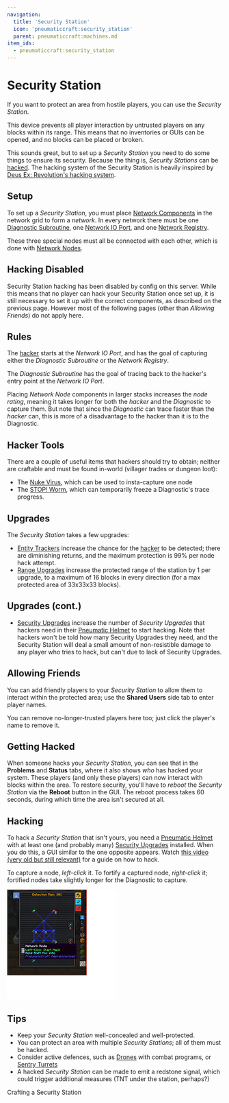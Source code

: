 ```yaml
---
navigation:
  title: 'Security Station'
  icon: 'pneumaticcraft:security_station'
  parent: pneumaticcraft:machines.md
item_ids:
  - pneumaticcraft:security_station
---
```


# Security Station

If you want to protect an area from hostile players, you can use the _Security Station_.

This device prevents all player interaction by untrusted players on any blocks within its range. This means that no inventories or GUIs can be opened, and no blocks can be placed or broken.

<ItemImage id="pneumaticcraft:security_station" />

This sounds great, but to set up a _Security Station_ you need to do some things to ensure its security. Because the thing is, _Security Stations_ can be [hacked](#hacking). The hacking system of the Security Station is heavily inspired by [Deus Ex: Revolution's hacking system](https://www.youtube.com/watch?v=nQ0rPLlU8v4).

## Setup

To set up a _Security Station_, you must place [Network Components](../components/network_components.md) in the network grid to form a _network_. In every network there must be one [Diagnostic Subroutine](../components/network_components.md#diagnostic), one [Network IO Port](../components/network_components.md#io_port), and one [Network Registry](../components/network_components.md#registry).

These three special nodes must all be connected with each other, which is done with [Network Nodes](../components/network_components.md#node).

## Hacking Disabled

Security Station hacking has been disabled by config on this server. While this means that no player can hack your Security Station once set up, it is still necessary to set it up with the correct components, as described on the previous page. However most of the following pages (other than _Allowing Friends_) do not apply here.

## Rules

The [hacker](#hacking) starts at the _Network IO Port_, and has the goal of capturing either the _Diagnostic Subroutine_ or the _Network Registry_.

The _Diagnostic Subroutine_ has the goal of tracing back to the hacker's entry point at the _Network IO Port_.

Placing _Network Node_ components in larger stacks increases the _node rating_, meaning it takes longer for both the _hacker_ and the _Diagnostic_ to capture them. But note that since the _Diagnostic_ can trace faster than the _hacker_ can, this is more of a disadvantage to the hacker than it is to the Diagnostic.

## Hacker Tools

There are a couple of useful items that hackers should try to obtain; neither are craftable and must be found in-world (villager trades or dungeon loot):

- The [Nuke Virus](../components/nuke_virus.md), which can be used to insta-capture one node
- The [STOP! Worm](../components/stop_worm.md), which can temporarily freeze a Diagnostic's trace progress.

## Upgrades

The _Security Station_ takes a few upgrades:

- [Entity Trackers](../base_concepts/upgrades.md#entity_tracker) increase the chance for the [hacker](#hacking) to be detected; there are diminishing returns, and the maximum protection is 99% per node hack attempt.
- [Range Upgrades](../base_concepts/upgrades.md#range) increase the protected range of the station by 1 per upgrade, to a maximum of 16 blocks in every direction (for a max protected area of 33x33x33 blocks).

## Upgrades (cont.)

- [Security Upgrades](../base_concepts/upgrades.md#security) increase the number of _Security Upgrades_ that hackers need in their [Pneumatic Helmet](../armor/pneumatic_helmet.md) to start hacking. Note that hackers won't be told how many Security Upgrades they need, and the Security Station will deal a small amount of non-resistible damage to any player who tries to hack, but can't due to lack of Security Upgrades.

## Allowing Friends

You can add friendly players to your _Security Station_ to allow them to interact within the protected area; use the **Shared Users** side tab to enter player names.

You can remove no-longer-trusted players here too; just click the player's name to remove it.

## Getting Hacked

When someone hacks your _Security Station_, you can see that in the **Problems** and **Status** tabs, where it also shows _who_ has hacked your system. These players (and only these players) can now interact with blocks within the area. To restore security, you'll have to _reboot_ the _Security Station_ via the **Reboot** button in the GUI. The reboot process takes 60 seconds, during which time the area isn't secured at all.

<a name="hacking"></a>

## Hacking

To hack a _Security Station_ that isn't yours, you need a [Pneumatic Helmet](../armor/pneumatic_helmet.md) with at least one (and probably many) [Security Upgrades](../base_concepts/upgrades.md#security) installed. When you do this, a GUI similar to the one opposite appears. Watch [this video (very old but still relevant)](https://www.youtube.com/watch?v=Lgmpslbrrwo) for a guide on how to hack.

To capture a node, _left-click_ it. To fortify a captured node, _right-click_ it; fortified nodes take slightly longer for the Diagnostic to capture.

![](hacking.png)

## Tips

- Keep your _Security Station_ well-concealed and well-protected.
- You can protect an area with multiple _Security Stations_; all of them must be hacked.
- Consider active defences, such as [Drones](../tools/drone.md) with combat programs, or [Sentry Turrets](./sentry_turret.md)
- A hacked _Security Station_ can be made to emit a <Color id="red">redstone signal</Color>, which could trigger additional measures (TNT under the station, perhaps?)

Crafting a Security Station

<Recipe id="pneumaticcraft:security_station" />
